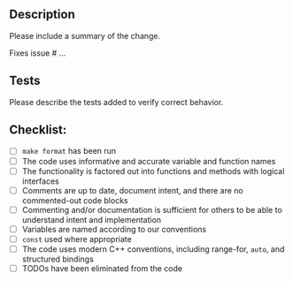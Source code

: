 ## Description

Please include a summary of the change.

Fixes issue # ...


## Tests

Please describe the tests added to verify correct behavior.


## Checklist:

* [ ] `make format` has been run
* [ ] The code uses informative and accurate variable and function names
* [ ] The functionality is factored out into functions and methods with logical interfaces
* [ ] Comments are up to date, document intent, and there are no commented-out code blocks
* [ ] Commenting and/or documentation is sufficient for others to be able to understand intent and implementation
* [ ] Variables are named according to our conventions
* [ ] `const` used where appropriate
* [ ] The code uses modern C++ conventions, including range-for, `auto`, and structured bindings
* [ ] TODOs have been eliminated from the code
